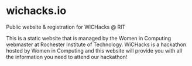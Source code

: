 # wichacks.io
Public website &amp; registration for WiCHacks @ RIT

This is a static website that is managed by the Women in Computing webmaster at Rochester Institute of Technology. 
WiCHacks is a hackathon hosted by Women in Computing and this website will provide you with all the information you need to attend our hackathon!
